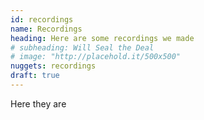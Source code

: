 ```yaml
---
id: recordings
name: Recordings
heading: Here are some recordings we made
# subheading: Will Seal the Deal
# image: "http://placehold.it/500x500"
nuggets: recordings
draft: true
---
```


Here they are